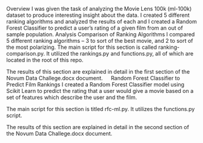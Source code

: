 ﻿Overview
I was given the task of analyzing the Movie Lens 100k (ml-100k) dataset to produce interesting insight about the data.  I created 5 different ranking algorithms and analyzed the results of each and I created a Random Forest Classifier to predict a user’s rating of a given film from an out of sample population.
Analysis
Comparison of Ranking Algorithms
I compared 5 different ranking algorithms – 3 to sort of the best movie, and 2 to sort of the most polarizing. 
The main script for this section is called ranking-comparison.py.  It utilized the rankings.py and functions.py, all of which are located in the root of this repo.

The results of this section are explained in detail in the first section of the Novum Data Challege.docx document.
 
Random Forest Classifier to Predict Film Rankings
I created a Random Forest Classifier model using Scikit Learn to predict the rating that a user would give a movie based on a set of features which describe the user and the film. 

The main script for this section is titled rfc-ml.py. It utilizes the functions.py script.

The results of this section are explained in detail in the second section of the Novum Data Challege.docx document.